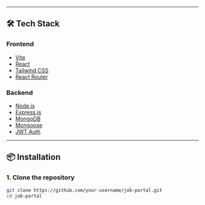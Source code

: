
---

## 🛠️ Tech Stack

### Frontend
- [Vite](https://vitejs.dev/)
- [React](https://react.dev/)
- [Tailwind CSS](https://tailwindcss.com/)
- [React Router](https://reactrouter.com/)

### Backend
- [Node.js](https://nodejs.org/)
- [Express.js](https://expressjs.com/)
- [MongoDB](https://www.mongodb.com/)
- [Mongoose](https://mongoosejs.com/)
- [JWT Auth](https://jwt.io/)

---

## 📦 Installation

### 1. Clone the repository

```bash
git clone https://github.com/your-username/job-portal.git
cd job-portal
